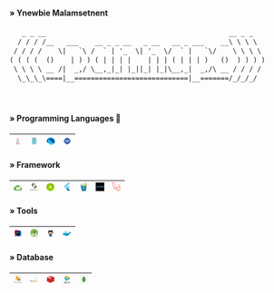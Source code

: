 <!--
**opannapo/opannapo** is a ✨ _special_ ✨ repository because its `README.md` (this file) appears on your GitHub profile.
Here are some ideas to get you started:
- 🔭 I’m currently working on ...
- 🌱 I’m currently learning ...
- 👯 I’m looking to collaborate on ...
- 🤔 I’m looking for help with ...
- 💬 Ask me about ...
- 📫 How to reach me: ...
- 😄 Pronouns: ...
- ⚡ Fun fact: ...
-->
 

#### » Ynewbie Malamsetnent
```
   _ _ __                                             __ _ _   
  / / / /__   ___    __ _ _ __   _ __   __ _ ___    __\ \ \ \  
 / / / /    \|   `\ /  ` | '_  \| '_  \/  ` |   `\/    \ \ \ \
( ( ( (  ()    | ) ) ( | | | |    | | | ( | | | )   ()  ) ) ) )
 \ \ \ \ __ /|  _,/ \__,_|_| |_||_| |_|\__,_|  _,/\ __ / / / / 
  \_\_\_\====|__============================|__=======/_/_/_/               
  
```
#

#### » Programming Languages 🌱  
<table>
<thead>
<tr>
<th align="center"><a target="_blank" rel="noopener noreferrer"><img src="img/java.png" width="15" style="max-width:100%;"></a></th>
<th align="center"><a target="_blank" rel="noopener noreferrer"><img src="img/golang.png" width="15" style="max-width:100%;"></a></th>
<th align="center"><a target="_blank" rel="noopener noreferrer"><img src="img/dart.png" width="15" style="max-width:100%;"></a></th>
<th align="center"><a target="_blank" rel="noopener noreferrer"><img src="img/php.png" width="15" style="max-width:100%;"></a></th>
</tr>
</thead>
</table>


#### » Framework
<table>
<thead>
<tr>
<th align="center"><a target="_blank" rel="noopener noreferrer"><img src="img/springboot.png" width="15" style="max-width:100%;"></a></th>
<th align="center"><a target="_blank" rel="noopener noreferrer"><img src="img/hibernate.png" width="15" style="max-width:100%;"></a></th>
<th align="center"><a target="_blank" rel="noopener noreferrer"><img src="img/android.png" width="15" style="max-width:100%;"></a></th>
<th align="center"><a target="_blank" rel="noopener noreferrer"><img src="img/flutter.png" width="15" style="max-width:100%;"></a></th>
<th align="center"><a target="_blank" rel="noopener noreferrer"><img src="img/gin-gonic.png" width="15" style="max-width:100%;"></a></th>
<th align="center"><a target="_blank" rel="noopener noreferrer"><img src="img/gorm.png" width="15" style="max-width:100%;"></a></th>
<th align="center"><a target="_blank" rel="noopener noreferrer"><img src="img/laravel.png" width="15" style="max-width:100%;"></a></th>
</tr>
</thead>
</table>

#### » Tools
<table>
<thead>
<tr>
<th align="center"><a target="_blank" rel="noopener noreferrer"><img src="img/intellig.png" width="15" style="max-width:100%;"></a></th>
<th align="center"><a target="_blank" rel="noopener noreferrer"><img src="img/android_studio.jpg" width="15" style="max-width:100%;"></a></th> 
<th align="center"><a target="_blank" rel="noopener noreferrer"><img src="img/github.png" width="15" style="max-width:100%;"></a></th>
<th align="center"><a target="_blank" rel="noopener noreferrer"><img src="img/docker.webp" width="15" style="max-width:100%;"></a></th>
</tr>
</thead>
</table>


#### » Database
<table>
<thead>
<tr>
<th align="center"><a target="_blank" rel="noopener noreferrer"><img src="img/firestore.png" width="15" style="max-width:100%;"></a></th>
<th align="center"><a target="_blank" rel="noopener noreferrer"><img src="img/mysql.png" width="15" style="max-width:100%;"></a></th> 
<th align="center"><a target="_blank" rel="noopener noreferrer"><img src="img/redis.png" width="15" style="max-width:100%;"></a></th>
<th align="center"><a target="_blank" rel="noopener noreferrer"><img src="img/elastic.png" width="15" style="max-width:100%;"></a></th>
<th align="center"><a target="_blank" rel="noopener noreferrer"><img src="img/mongo.png" width="15" style="max-width:100%;"></a></th>
</tr>
</thead>
</table>
